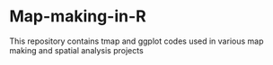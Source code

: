 # Map-making-in-R
This repository contains tmap and ggplot codes used in various map making and spatial analysis projects
